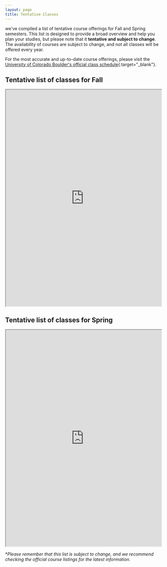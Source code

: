 ```yaml
---
layout: page
title: Tentative Classes
---
```



we've compiled a list of tentative course offerings for Fall and Spring semesters. This list is designed to provide a broad overview and help you plan your studies, but please note that it **tentative and subject to change**. The availability of courses are subject to change, and not all classes will be offered every year.

For the most accurate and up-to-date course offerings, please visit the [University of Colorado Boulder's official class schedule](https://classes.colorado.edu/){:target="_blank"}.

## Tentative list of classes for Fall


<iframe src="https://docs.google.com/spreadsheets/d/e/2PACX-1vSE_uku8W0YRy6Au1gpX430ONibGwoYi3CQdCIZYFPgxPaJb-fQTYITrv5_-Fm-8T7XllA59fhctClv/pubhtml?gid=0&amp;single=true&amp;widget=true&amp;headers=false" width="100%" height="700"></iframe>

## Tentative list of classes for Spring

<iframe src="https://docs.google.com/spreadsheets/d/e/2PACX-1vQjlWJ2c1yF34GeUPyQecjpje_89G17T_WpFrM6azZ3f2UhpPKg0WktfIBitI06iEFAcsukSHhKRE3n/pubhtml?gid=0&amp;single=true&amp;widget=true&amp;headers=false" width="100%" height="700"></iframe>

**Please remember that this list is subject to change, and we recommend checking the official course listings for the latest information.*
